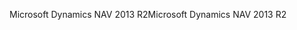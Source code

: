 <span data-ttu-id="f881f-101">Microsoft Dynamics NAV 2013 R2</span><span class="sxs-lookup"><span data-stu-id="f881f-101">Microsoft Dynamics NAV 2013 R2</span></span>